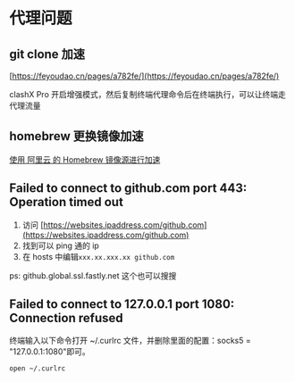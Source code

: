 # 代理问题

## git clone 加速

[https://feyoudao.cn/pages/a782fe/](https://feyoudao.cn/pages/a782fe/)

clashX Pro 开启增强模式，然后复制终端代理命令后在终端执行，可以让终端走代理流量

## homebrew 更换镜像加速

[使用 阿里云 的 Homebrew 镜像源进行加速](https://learnku.com/cs/wikis/39228)

## Failed to connect to github.com port 443: Operation timed out

1. 访问 [https://websites.ipaddress.com/github.com](https://websites.ipaddress.com/github.com)
2. 找到可以 ping 通的 ip
3. 在 hosts 中编辑`xxx.xx.xxx.xx github.com`

ps: github.global.ssl.fastly.net 这个也可以搜搜

## Failed to connect to 127.0.0.1 port 1080: Connection refused

终端输入以下命令打开 ~/.curlrc 文件，并删除里面的配置：socks5 = "127.0.0.1:1080"即可。

```
open ~/.curlrc
```
